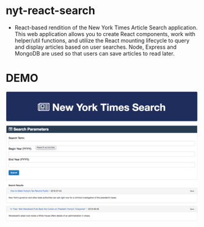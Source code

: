 # nyt-react-search

- React-based rendition of the New York Times Article Search application. This web application allows you to create React components, work with helper/util functions, and utilize the React mounting lifecycle to query and display articles based on user searches. Node, Express and MongoDB are used so that users can save       articles to read later.

# DEMO
 ![NYT React Scrapper](/public/images/Webp.net-resizeimage.png)
